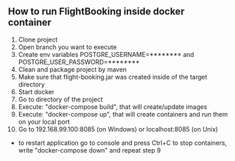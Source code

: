 ## How to run FlightBooking inside docker container

1. Clone project
2. Open branch you want to execute
3. Create env variables POSTGRE_USERNAME=******** and POSTGRE_USER_PASSWORD=********
4. Clean and package project by maven
5. Make sure that flight-booking.jar was created inside of the target directory
6. Start docker
7. Go to directory of the project
8. Execute: "docker-compose build", that will create/update images
9. Execute: "docker-compose up", that will create containers and run them on your local port
10. Go to 192.168.99.100:8085 (on Windows) or localhost:8085 (on Unix)

* to restart application go to console and press Ctrl+C to stop containers, write "docker-compose down" and repeat step 9